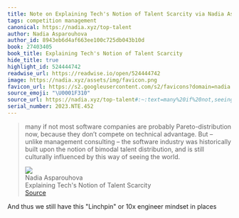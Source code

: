```yaml
---
title: Note on Explaining Tech's Notion of Talent Scarcity via Nadia Asparouhova
tags: competition management
canonical: https://nadia.xyz/top-talent
author: Nadia Asparouhova
author_id: 8943eb6d4af663ee100c725db043b10d
book: 27403405
book_title: Explaining Tech's Notion of Talent Scarcity
hide_title: true
highlight_id: 524444742
readwise_url: https://readwise.io/open/524444742
image: https://nadia.xyz/assets/img/favicon.png
favicon_url: https://s2.googleusercontent.com/s2/favicons?domain=nadia.xyz
source_emoji: "\U0001F310"
source_url: https://nadia.xyz/top-talent#:~:text=many%20if%20not,seeing%20the%20world.
serial_number: 2023.NTE.452
---
```

> many if not most software companies are probably Pareto-distribution now, because they don’t compete on technical advantage. But – unlike management consulting – the software industry was historically built upon the notion of bimodal talent distribution, and is still culturally influenced by this way of seeing the world.
> <div class="quoteback-footer"><div class="quoteback-avatar"><img class="mini-favicon" src="https://s2.googleusercontent.com/s2/favicons?domain=nadia.xyz"></div><div class="quoteback-metadata"><div class="metadata-inner"><span style="display:none">FROM:</span><div aria-label="Nadia Asparouhova" class="quoteback-author"> Nadia Asparouhova</div><div aria-label="Explaining Tech's Notion of Talent Scarcity" class="quoteback-title"> Explaining Tech's Notion of Talent Scarcity</div></div></div><div class="quoteback-backlink"><a target="_blank" aria-label="go to the full text of this quotation" rel="noopener" href="https://nadia.xyz/top-talent#:~:text=many%20if%20not,seeing%20the%20world." class="quoteback-arrow"> Source</a></div></div>

And thus we still have this "Linchpin" or 10x engineer mindset in places